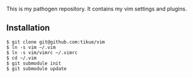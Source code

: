 This is my pathogen repository. It contains my vim settings and plugins.

## Installation
```
$ git clone git@github.com:tikue/vim
$ ln -s vim ~/.vim
$ ln -s vim/vimrc ~/.vimrc
$ cd ~/.vim
$ git submodule init
$ git submodule update
```
